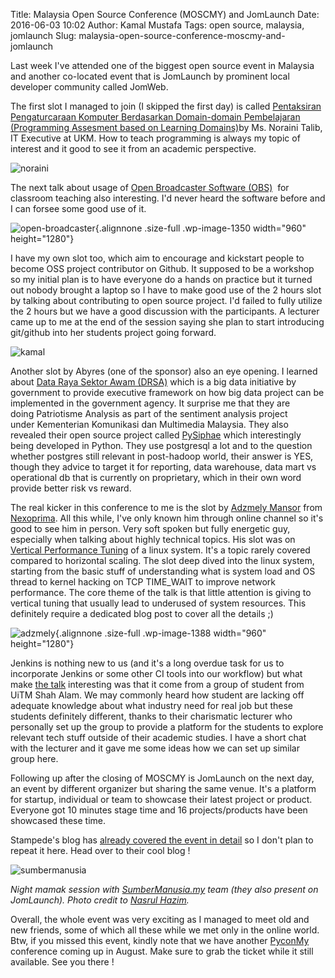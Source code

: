 Title: Malaysia Open Source Conference (MOSCMY) and JomLaunch
Date: 2016-06-03 10:02
Author: Kamal Mustafa
Tags: open source, malaysia, jomlaunch
Slug: malaysia-open-source-conference-moscmy-and-jomlaunch

Last week I've attended one of the biggest open source event in Malaysia
and another co-located event that is JomLaunch by prominent local
developer community called JomWeb.

The first slot I managed to join (I skipped the first day) is
called [Pentaksiran Pengaturcaraan Komputer Berdasarkan Domain-domain
Pembelajaran (Programming Assesment based on Learning
Domains)](http://lanyrd.com/2016/moscmy2016/sdzpgb/)by Ms. Noraini
Talib, IT Executive at UKM. How to teach programming is always my topic
of interest and it good to see it from an academic perspective.

![noraini]({filename}/images/moscmy-jomlaunch-2016/noraini.jpg)

The next talk about usage of [Open Broadcaster Software
(OBS)](https://obsproject.com/)  for classroom teaching also
interesting. I'd never heard the software before and I can forsee some
good use of it.

![open-broadcaster]({filename}/images/moscmy-jomlaunch-2016/open-broadcaster.jpg){.alignnone
.size-full .wp-image-1350 width="960" height="1280"}

I have my own slot too, which aim to encourage and kickstart people to
become OSS project contributor on Github. It supposed to be a workshop
so my initial plan is to have everyone do a hands on practice but it
turned out nobody brought a laptop so I have to make good use of the 2
hours slot by talking about contributing to open source project. I'd
failed to fully utilize the 2 hours but we have a good discussion with
the participants. A lecturer came up to me at the end of the session
saying she plan to start introducing git/github into her students
project going forward.

![kamal]({filename}/images/moscmy-jomlaunch-2016/kamal.jpg)

Another slot by Abyres (one of the sponsor) also an eye opening. I
learned about [Data Raya Sektor Awam
(DRSA)](http://www.mampu.gov.my/DRSA) which is a big data initiative by
government to provide executive framework on how big data project can be
implemented in the government agency. It surprise me that they are
doing Patriotisme Analysis as part of the sentiment analysis project
under Kementerian Komunikasi dan Multimedia Malaysia. They also revealed
their open source project called
[PySiphae](http://pysiphae.readthedocs.io/en/latest/) which
interestingly being developed in Python. They use postgresql a lot and
to the question whether postgres still relevant in post-hadoop world,
their answer is YES, though they advice to target it for reporting, data
warehouse, data mart vs operational db that is currently on proprietary,
which in their own word provide better risk vs reward.

The real kicker in this conference to me is the slot by [Adzmely
Mansor](https://www.linkedin.com/in/adzmely) from
[Nexoprima](https://blog.nexoprima.com/). All this while, I've only
known him through online channel so it's good to see him in person. Very
soft spoken but fully energetic guy, especially when talking about
highly technical topics. His slot was on [Vertical Performance
Tuning](https://www.scribd.com/doc/313886524/Vertical-Performance-Tuning-MOSC2016)
of a linux system. It's a topic rarely covered compared to horizontal
scaling. The slot deep dived into the linux system, starting from the
basic stuff of understanding what is system load and OS thread to kernel
hacking on TCP TIME\_WAIT to improve network performance. The core theme
of the talk is that little attention is giving to vertical tuning that
usually lead to underused of system resources. This definitely require a
dedicated blog post to cover all the details ;)

![adzmely]({filename}/images/moscmy-jomlaunch-2016/adzmely.jpg){.alignnone
.size-full .wp-image-1388 width="960" height="1280"}

Jenkins is nothing new to us (and it's a long overdue task for us to
incorporate Jenkins or some other CI tools into our workflow) but what
make [the talk](http://lanyrd.com/2016/moscmy2016/sdzxqz/) interesting
was that it come from a group of student from UiTM Shah Alam. We may
commonly heard how student are lacking off adequate knowledge about what
industry need for real job but these students definitely different,
thanks to their charismatic lecturer who personally set up the group to
provide a platform for the students to explore relevant tech stuff
outside of their academic studies. I have a short chat with the lecturer
and it gave me some ideas how we can set up similar group here.

Following up after the closing of MOSCMY is JomLaunch on the next day,
an event by different organizer but sharing the same venue. It's a
platform for startup, individual or team to showcase their latest
project or product. Everyone got 10 minutes stage time and 16
projects/products have been showcased these time.

Stampede's blog has [already covered the event in
detail](http://www.stampede-design.com/blog/2016/06/being-all-inspired-at-jomlaunch/)
so I don't plan to repeat it here. Head over to their cool blog !

![sumbermanusia]({filename}/images/moscmy-jomlaunch-2016/sumbermanusia.jpg)

*Night mamak session with [SumberManusia.my](http://sumbermanusia.my/)
team (they also present on JomLaunch). Photo credit to [Nasrul
Hazim](http://blog.nasrulhazim.com/).*

Overall, the whole event was very exciting as I managed to meet old and
new friends, some of which all these while we met only in the online
world. Btw, if you missed this event, kindly note that we have another
[PyconMy](https://pycon.my/) conference coming up in August. Make sure
to grab the ticket while it still available. See you there !

